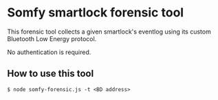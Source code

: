 Somfy smartlock forensic tool
=============================

This forensic tool collects a given smartlock's eventlog using its custom Bluetooth Low Energy protocol.

No authentication is required.


How to use this tool
--------------------

```
$ node somfy-forensic.js -t <BD address>

```

